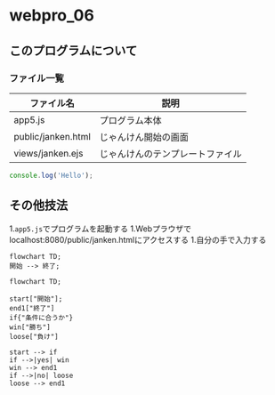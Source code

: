 # webpro_06
## このプログラムについて
### ファイル一覧
ファイル名 | 説明
-|-
app5.js | プログラム本体
public/janken.html | じゃんけん開始の画面
views/janken.ejs | じゃんけんのテンプレートファイル

```javascript
console.log('Hello');
```

## その他技法
1.```app5.js```でプログラムを起動する
1.Webプラウザでlocalhost:8080/public/janken.htmlにアクセスする
1.自分の手で入力する

```mermaid
flowchart TD;
開始 --> 終了;
```

```mermaid
flowchart TD;

start["開始"];
end1["終了"]
if{"条件に合うか"}
win["勝ち"]
loose["負け"]

start --> if
if -->|yes| win
win --> end1
if -->|no| loose
loose --> end1
```